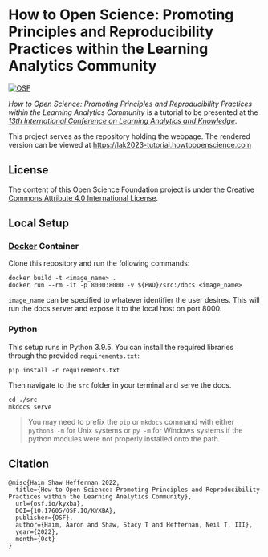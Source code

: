 # How to Open Science: Promoting Principles and Reproducibility Practices within the Learning Analytics Community

[![OSF][badge]][osf]

*How to Open Science: Promoting Principles and Reproducibility Practices within the Learning Analytics Community* is a tutorial to be presented at the [*13th International Conference on Learning Analytics and Knowledge*][lak].

This project serves as the repository holding the webpage. The rendered version can be viewed at https://lak2023-tutorial.howtoopenscience.com

## License

The content of this Open Science Foundation project is under the [Creative Commons Attribute 4.0 International License][cc4].

## Local Setup

### [Docker][docker] Container

Clone this repository and run the following commands:

```
docker build -t <image_name> .
docker run --rm -it -p 8000:8000 -v ${PWD}/src:/docs <image_name>
```

`image_name` can be specified to whatever identifier the user desires. This will run the docs server and expose it to the local host on port 8000.

### Python

This setup runs in Python 3.9.5. You can install the required libraries through the provided `requirements.txt`:

```
pip install -r requirements.txt
```

Then navigate to the  `src` folder in your terminal and serve the docs.

```
cd ./src
mkdocs serve
```

> You may need to prefix the `pip` or `mkdocs` command with either `python3 -m` for Unix systems or `py -m` for Windows systems if the python modules were not properly installed onto the path.

## Citation

```
@misc{Haim_Shaw_Heffernan_2022,
  title={How to Open Science: Promoting Principles and Reproducibility Practices within the Learning Analytics Community},
  url={osf.io/kyxba},
  DOI={10.17605/OSF.IO/KYXBA},
  publisher={OSF},
  author={Haim, Aaron and Shaw, Stacy T and Heffernan, Neil T, III},
  year={2022},
  month={Oct}
}
```

[badge]: https://img.shields.io/badge/OSF-10.17605%2Fosf.io%2Fkyxba-blue
[osf]: https://doi.org/10.17605/osf.io/kyxba

[lak]: https://www.solaresearch.org/events/lak/lak23/

[cc4]: ./LICENSE

[docker]: https://www.docker.com/
